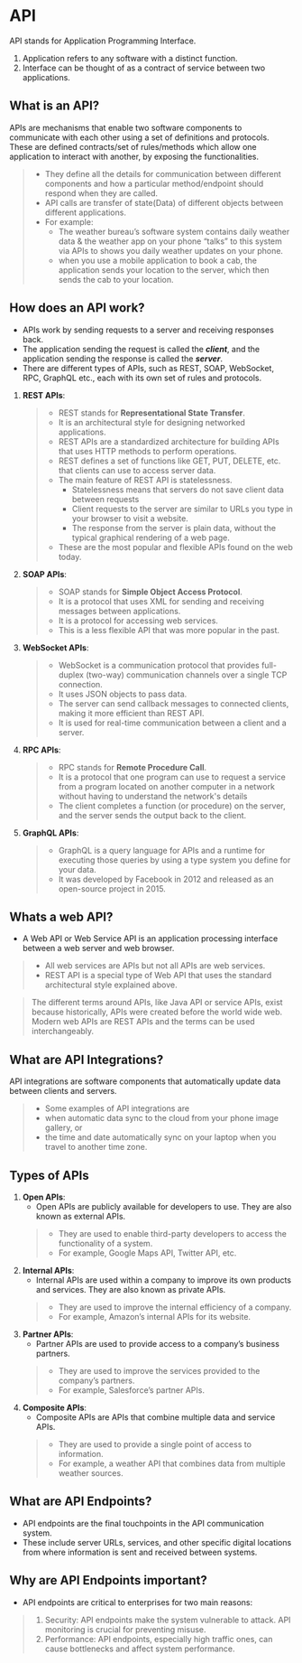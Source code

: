 # API
API stands for Application Programming Interface.

1. Application refers to any software with a distinct function.
2. Interface can be thought of as a contract of service between two applications.

## What is an API?
APIs are mechanisms that enable two software components to communicate with each other using a set of definitions and protocols.
These are defined contracts/set of rules/methods which allow one application to interact with another, by exposing the functionalities.
> - They define all the details for communication between different components and how a particular method/endpoint should respond when they are called.
> - API calls are transfer of state(Data) of different objects between different applications.
>  - For example:
>    - The weather bureau’s software system contains daily weather data & the weather app on your phone “talks” to this system via APIs to shows you daily weather updates on your phone.
>    - when you use a mobile application to book a cab, the application sends your location to the server, which then sends the cab to your location.

## How does an API work?
- APIs work by sending requests to a server and receiving responses back.
- The application sending the request is called the ***client***, and the application sending the response is called the ***server***.
- There are different types of APIs, such as REST, SOAP, WebSocket, RPC, GraphQL etc., each with its own set of rules and protocols.

1. **REST APIs**: 
    > - REST stands for **Representational State Transfer**. 
    > - It is an architectural style for designing networked applications. 
    > - REST APIs are a standardized architecture for building APIs that uses HTTP methods to perform operations.
    > - REST defines a set of functions like GET, PUT, DELETE, etc. that clients can use to access server data.
    > - The main feature of REST API is statelessness.
    >   - Statelessness means that servers do not save client data between requests
    >   - Client requests to the server are similar to URLs you type in your browser to visit a website. 
    >   - The response from the server is plain data, without the typical graphical rendering of a web page.
    > - These are the most popular and flexible APIs found on the web today.
2. **SOAP APIs**:
    > - SOAP stands for **Simple Object Access Protocol**.
    > - It is a protocol that uses XML for sending and receiving messages between applications.
    > - It is a protocol for accessing web services. 
    > - This is a less flexible API that was more popular in the past.
3. **WebSocket APIs**: 
    > - WebSocket is a communication protocol that provides full-duplex (two-way) communication channels over a single TCP connection. 
    > - It uses JSON objects to pass data.
    > - The server can send callback messages to connected clients, making it more efficient than REST API.
    > - It is used for real-time communication between a client and a server.
4. **RPC APIs**: 
    > - RPC stands for **Remote Procedure Call**. 
    > - It is a protocol that one program can use to request a service from a program located on another computer in a network without having to understand the network's details
    > - The client completes a function (or procedure) on the server, and the server sends the output back to the client.
5. **GraphQL APIs**: 
    > - GraphQL is a query language for APIs and a runtime for executing those queries by using a type system you define for your data. 
    > - It was developed by Facebook in 2012 and released as an open-source project in 2015.

## Whats a web API?
- A Web API or Web Service API is an application processing interface between a web server and web browser.
> - All web services are APIs but not all APIs are web services. 
> - REST API is a special type of Web API that uses the standard architectural style explained above.

> The different terms around APIs, like Java API or service APIs, exist because historically, APIs were created before the world wide web.
> Modern web APIs are REST APIs and the terms can be used interchangeably.
 
## What are API Integrations?
API integrations are software components that automatically update data between clients and servers. 
> - Some examples of API integrations are 
>  - when automatic data sync to the cloud from your phone image gallery, or 
>  - the time and date automatically sync on your laptop when you travel to another time zone.

## Types of APIs
1. **Open APIs**: 
    - Open APIs are publicly available for developers to use. They are also known as external APIs.
    > - They are used to enable third-party developers to access the functionality of a system.
    > - For example, Google Maps API, Twitter API, etc.
2. **Internal APIs**: 
    - Internal APIs are used within a company to improve its own products and services. They are also known as private APIs.
    > - They are used to improve the internal efficiency of a company.
    > - For example, Amazon’s internal APIs for its website.
3. **Partner APIs**: 
    - Partner APIs are used to provide access to a company’s business partners.
    > - They are used to improve the services provided to the company’s partners.
    > - For example, Salesforce’s partner APIs.
4. **Composite APIs**: 
    - Composite APIs are APIs that combine multiple data and service APIs.
    > - They are used to provide a single point of access to information.
    > - For example, a weather API that combines data from multiple weather sources.

## What are API Endpoints?
- API endpoints are the final touchpoints in the API communication system. 
- These include server URLs, services, and other specific digital locations from where information is sent and received between systems. 

## Why are API Endpoints important?
- API endpoints are critical to enterprises for two main reasons:
> 1. Security: API endpoints make the system vulnerable to attack. API monitoring is crucial for preventing misuse.
> 2. Performance: API endpoints, especially high traffic ones, can cause bottlenecks and affect system performance.
 
